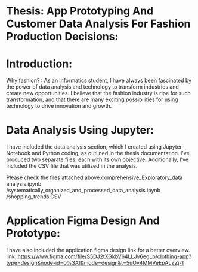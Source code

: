# Thesis: App Prototyping And Customer Data Analysis For Fashion Production Decisions:

# Introduction:

Why fashion? : As an informatics student, I have always been fascinated by the power
of data analysis and technology to transform industries and create new opportunities. I
believe that the fashion industry is ripe for such transformation, and that there are
many exciting possibilities for using technology to drive innovation and growth.

# Data Analysis Using Jupyter:

I have included the data analysis section, which I created using Jupyter Notebook and 
Python coding, as outlined in the thesis documentation. I've produced two separate 
files, each with its own objective. Additionally, I've included the CSV file 
that was utilized in the analysis.

Please check the files attached above:comprehensive_Exploratory_data analysis.ipynb /systematically_organized_and_processed_data_analysis.ipynb /shopping_trends.CSV

# Application Figma Design And Prototype:
I have also included the application figma design link for a better overview.
link: https://www.figma.com/file/S5DJ2tXGkbV64LLJv6egLb/clothing-app?type=design&node-id=0%3A1&mode=design&t=5uOv4MMVeEpALZZj-1


